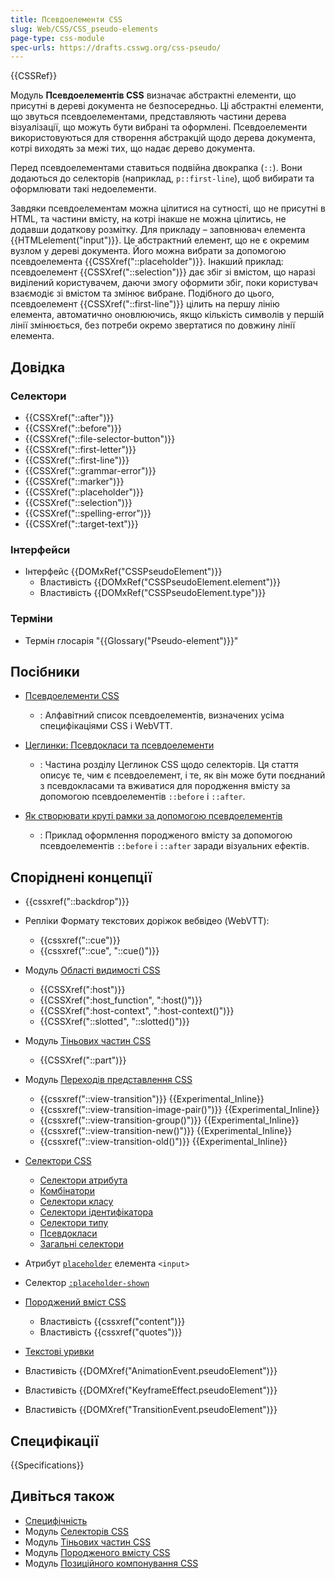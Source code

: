 ```yaml
---
title: Псевдоелементи CSS
slug: Web/CSS/CSS_pseudo-elements
page-type: css-module
spec-urls: https://drafts.csswg.org/css-pseudo/
---
```


{{CSSRef}}

Модуль **Псевдоелементів CSS** визначає абстрактні елементи, що присутні в дереві документа не безпосередньо. Ці абстрактні елементи, що звуться псевдоелементами, представляють частини дерева візуалізації, що можуть бути вибрані та оформлені. Псевдоелементи використовуються для створення абстракцій щодо дерева документа, котрі виходять за межі тих, що надає дерево документа.

Перед псевдоелементами ставиться подвійна двокрапка (`::`). Вони додаються до селекторів (наприклад, `p::first-line`), щоб вибирати та оформлювати такі недоелементи.

Завдяки псевдоелементам можна цілитися на сутності, що не присутні в HTML, та частини вмісту, на котрі інакше не можна цілитись, не додавши додаткову розмітку. Для прикладу – заповнювач елемента {{HTMLelement("input")}}. Це абстрактний елемент, що не є окремим вузлом у дереві документа. Його можна вибрати за допомогою псевдоелемента {{CSSXref("::placeholder")}}. Інакший приклад: псевдоелемент {{CSSXref("::selection")}} дає збіг зі вмістом, що наразі виділений користувачем, даючи змогу оформити збіг, поки користувач взаємодіє зі вмістом та змінює вибране. Подібного до цього, псевдоелемент {{CSSXref("::first-line")}} цілить на першу лінію елемента, автоматично оновлюючись, якщо кількість символів у першій лінії змінюється, без потреби окремо звертатися по довжину лінії елемента.

## Довідка

### Селектори

- {{CSSXref("::after")}}
- {{CSSXref("::before")}}
- {{CSSXref("::file-selector-button")}}
- {{CSSXref("::first-letter")}}
- {{CSSXref("::first-line")}}
- {{CSSXref("::grammar-error")}}
- {{CSSXref("::marker")}}
- {{CSSXref("::placeholder")}}
- {{CSSXref("::selection")}}
- {{CSSXref("::spelling-error")}}
- {{CSSXref("::target-text")}}

### Інтерфейси

- Інтерфейс {{DOMxRef("CSSPseudoElement")}}
  - Властивість {{DOMxRef("CSSPseudoElement.element")}}
  - Властивість {{DOMxRef("CSSPseudoElement.type")}}

### Терміни

- Термін глосарія "{{Glossary("Pseudo-element")}}"

## Посібники

- [Псевдоелементи CSS](/uk/docs/Web/CSS/Pseudo-elements)

  - : Алфавітний список псевдоелементів, визначених усіма специфікаціями CSS і WebVTT.

- [Цеглинки: Псевдокласи та псевдоелементи](/uk/docs/Learn/CSS/Building_blocks/Selectors/Pseudo-classes_and_pseudo-elements)

  - : Частина розділу Цеглинок CSS щодо селекторів. Ця стаття описує те, чим є псевдоелемент, і те, як він може бути поєднаний з псевдокласами та вживатися для породження вмісту за допомогою псевдоелементів `::before` і `::after`.

- [Як створювати круті рамки за допомогою псевдоелементів](/uk/docs/Learn/CSS/Howto/Create_fancy_boxes#psevdoelementy)

  - : Приклад оформлення породженого вмісту за допомогою псевдоелементів `::before` і `::after` заради візуальних ефектів.

## Споріднені концепції

- {{cssxref("::backdrop")}}

- Репліки Формату текстових доріжок вебвідео (WebVTT):

  - {{cssxref("::cue")}}
  - {{cssxref("::cue", "::cue()")}}

- Модуль [Області видимості CSS](/uk/docs/Web/CSS/CSS_scoping)

  - {{CSSXref(":host")}}
  - {{CSSXref(":host_function", ":host()")}}
  - {{CSSXref(":host-context", ":host-context()")}}
  - {{CSSXref("::slotted", "::slotted()")}}

- Модуль [Тіньових частин CSS](/uk/docs/Web/CSS/CSS_shadow_parts)

  - {{CSSXref("::part")}}

- Модуль [Переходів представлення CSS](/uk/docs/Web/CSS/CSS_view_transitions)

  - {{cssxref("::view-transition")}} {{Experimental_Inline}}
  - {{cssxref("::view-transition-image-pair()")}} {{Experimental_Inline}}
  - {{cssxref("::view-transition-group()")}} {{Experimental_Inline}}
  - {{cssxref("::view-transition-new()")}} {{Experimental_Inline}}
  - {{cssxref("::view-transition-old()")}} {{Experimental_Inline}}

- [Селектори CSS](/uk/docs/Web/CSS/CSS_selectors)

  - [Селектори атрибута](/uk/docs/Web/CSS/Attribute_selectors)
  - [Комбінатори](/uk/docs/Web/CSS/CSS_selectors/Selectors_and_combinators#kombinatory)
  - [Селектори класу](/uk/docs/Web/CSS/Class_selectors)
  - [Селектори ідентифікатора](/uk/docs/Web/CSS/ID_selectors)
  - [Селектори типу](/uk/docs/Web/CSS/Type_selectors)
  - [Псевдокласи](/uk/docs/Web/CSS/Pseudo-classes)
  - [Загальні селектори](/uk/docs/Web/CSS/Universal_selectors)

- Атрибут [`placeholder`](/uk/docs/Web/HTML/Element/input#placeholder-zapovniuvach) елемента `<input>`
- Селектор [`:placeholder-shown`](/uk/docs/Web/CSS/:placeholder-shown)

- [Породжений вміст CSS](/uk/docs/Web/CSS/CSS_generated_content)

  - Властивість {{cssxref("content")}}
  - Властивість {{cssxref("quotes")}}

- [Текстові уривки](/uk/docs/Web/URI/Fragment/Text_fragments)

- Властивість {{DOMXref("AnimationEvent.pseudoElement")}}
- Властивість {{DOMXref("KeyframeEffect.pseudoElement")}}
- Властивість {{DOMXref("TransitionEvent.pseudoElement")}}

## Специфікації

{{Specifications}}

## Дивіться також

- [Специфічність](/uk/docs/Web/CSS/Specificity)
- Модуль [Селекторів CSS](/uk/docs/Web/CSS/CSS_selectors)
- Модуль [Тіньових частин CSS](/uk/docs/Web/CSS/CSS_shadow_parts)
- Модуль [Породженого вмісту CSS](/uk/docs/Web/CSS/CSS_generated_content)
- Модуль [Позиційного компонування CSS](/uk/docs/Web/CSS/CSS_positioned_layout)
